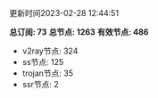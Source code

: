更新时间2023-02-28 12:44:51

**总订阅: 73**
**总节点: 1263**
**有效节点: 486**
- v2ray节点: 324
- ss节点: 125
- trojan节点: 35
- ssr节点: 2
